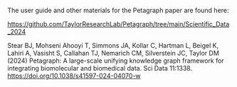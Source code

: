 The user guide and other materials for the Petagraph paper are found here:

https://github.com/TaylorResearchLab/Petagraph/tree/main/Scientific_Data_2024

Stear BJ, Mohseni Ahooyi T, Simmons JA, Kollar C, Hartman L, Beigel K, Lahiri A, Vasisht S, Callahan TJ, 
Nemarich CM, Silverstein JC, Taylor DM (2024) 
Petagraph: A large-scale unifying knowledge graph framework for integrating biomolecular 
and biomedical data. Sci Data 11:1338. https://doi.org/10.1038/s41597-024-04070-w
